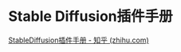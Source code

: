 # Stable Diffusion插件手册

[StableDiffusion插件手册 - 知乎 (zhihu.com)](https://zhuanlan.zhihu.com/p/632594856)